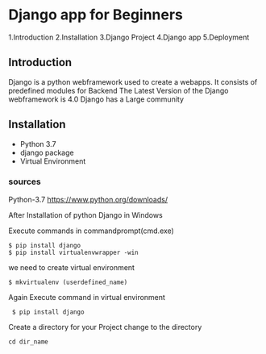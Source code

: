 # Django app for Beginners

1.Introduction
2.Installation
3.Django Project
4.Django app
5.Deployment

## Introduction

  Django is a python webframework used to create a webapps.
  It consists of predefined modules for Backend
  The Latest Version of the Django webframework is 4.0 
  Django has a Large community

## Installation

<ul>
  <li>Python 3.7</li>
  <li>django package </li>
  <li>Virtual Environment </li>
 </ul>
 
 ### sources
 
 Python-3.7 https://www.python.org/downloads/
 
 After Installation of python 
 Django in Windows
 
 Execute commands in commandprompt(cmd.exe)
 
 ```
 $ pip install django
 $ pip install virtualenvwrapper -win
 ```
 we need to create virtual environment
 
 ```
 $ mkvirtualenv (userdefined_name)
 ```
Again Execute command in virtual environment

```
 $ pip install django
 ```
Create a directory for your Project
change to the directory
```
cd dir_name
```


